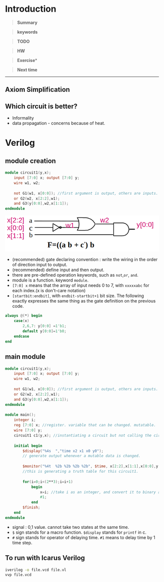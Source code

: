 # Introduction 

>**Summary**
>

>**keywords**
>

>**TODO**
>

> **HW**

>**Exercise*** 
>

> **Next time**
> 

**********
## Axiom Simplification

## Which circuit is better?
* Informality
* data propagation - concerns because of heat.

# Verilog

## module creation
```verilog
module circuit1(y,x);
	input [7:0] x; output [7:0] y;
	wire w1, w2;

	not G1(w1, x[0:0]); //first argument is output, others are inputs.
	or G2(w2, x[2:2],w1);
	and G3(y[0:0],w2,x[1:1]);
endmodule
```
![](../images/20240320132247.png)
* (recommended) gate declaring convention : write the wiring in the order of direction input to output.
* (recommended) define input and then output.
* there are pre-defined operation keywords, such as `not`,`or`, `and`. 
* module is a function. keyword `module`. 
* `[7:0] x` means that the array of input needs 0 to 7, with `xxxxxabc` for each index.(x is don't-care notation)
* `[startbit:endbit]`, with `endbit-startbit+1` bit size. 
The following exactly expresses the same thing as the gate definition on the previous code.
```verilog
always @(*) begin
	case(x)
		2,6,7: y[0:0] =1'b1;
		default y[0:0]=1'b0;
	endcase
end
```
## main module
```verilog
module circuit1(y,x);
	input [7:0] x; output [7:0] y;
	wire w1, w2;

	not G1(w1, x[0:0]); //first argument is output, others are inputs.
	or G2(w2, x[2:2],w1);
	and G3(y[0:0],w2,x[1:1]);
endmodule

module main();
	integer i;
	reg [7:0] x; //register. variable that can be changed. mutatable.
	wire [7:0] y; 
	circuit1 c1(y,x); //instantiating a circuit but not calling the circuit.

	initial begin
		$display("%4s  ","time x2 x1 x0 y0");
		// generate output whenever a mutable data is changed.

		$monitor("%4t  %2b %2b %2b %2b", $time, x[2:2],x[1:1],x[0:0],y[0:0]);
		//this is generating a truth table for this circuit1.
		
		for(i=0;i<(2**3);i=i+1)
			begin
				x=i; //take i as an integer, and convert it to binary array.
				#1;
			end
		$finish;
	end
endmodule
```

* signal : 0,1 value. cannot take two states at the same time.
* `$` sign stands for a macro function. `$display` stands for `printf` in c.
* `#` sign stands for operator of delaying time. `#1` means to delay time by 1 time step.

## To run with Icarus Verilog
```bash
iverilog -o file.vcd file.vl
vvp file.vcd
```
